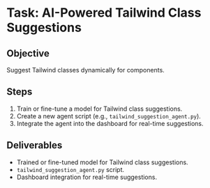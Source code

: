 # Task: AI-Powered Tailwind Class Suggestions

## Objective
Suggest Tailwind classes dynamically for components.

## Steps
1. Train or fine-tune a model for Tailwind class suggestions.
2. Create a new agent script (e.g., `tailwind_suggestion_agent.py`).
3. Integrate the agent into the dashboard for real-time suggestions.

## Deliverables
- Trained or fine-tuned model for Tailwind class suggestions.
- `tailwind_suggestion_agent.py` script.
- Dashboard integration for real-time suggestions.
